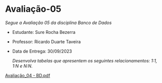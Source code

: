 # Avaliação-05

*Segue a Avaliação 05 da disciplina Banco de Dados*

* Estudante: Sure Rocha Bezerra 

* Professor: Ricardo Duarte Taveira

* Data de Entrega: 30/09/2023

  *Desenvolva tabelas que apresentem os seguintes relacionamentos: 1:1, 1:N e N:N.*

[Avaliação_04 - BD.pdf](https://github.com/surerocha/bd-p4-info/files/12526257/Avaliacao_04.-.BD.pdf)
